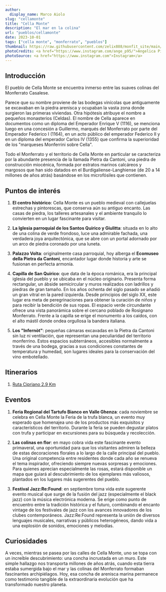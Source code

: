 ```yaml
---
author:
  display_name: Marco Aiolo
slug: "cellamonte"
title: "Cella Monte"
description: "El mar en la colina"
url: "pueblos/cellamonte"
date: 2023-10-01
tags: ["cella monte", "monferrato", "pueblos"]
thumbnail: https://raw.githubusercontent.com/zelix888/monfit_site/main/Images/Thumbnail/Thumbnail_Villages_CellaMonte.jpg
photoCredits: <a href="https://www.instagram.com/ange_p95/">Angelica Piccaluga</a>
photoSource: <a href="https://www.instagram.com">Instagram</a>
---
```


## Introducción

El pueblo de Cella Monte se encuentra inmerso entre las suaves colinas del Monferrato Casalese.

Parece que su nombre proviene de las bodegas vinícolas que antiguamente se excavaban en la piedra arenisca y ocupaban la vasta zona donde surgieron las primeras viviendas. Otra hipótesis atribuye el nombre a pequeños monasterios (Celdas). El nombre de Cella aparece en documentos como un diploma del Emperador Enrique V (1116), se menciona luego en una concesión a Guillermo, marqués del Monferrato por parte del Emperador Federico I (1164), en un acto público del emperador Federico II y en un diploma del emperador Carlos IV (1355) que confirma la superioridad de los "marqueses Monferrini sobre Cella".

Todo el Monferrato y el territorio de Cella Monte en particular se caracteriza por la abundante presencia de la llamada Pietra da Cantoni, una piedra de construcción miocénica, formada por estratos marinos calcáreos y margosos que han sido datados en el Burdigaliense-Langhiense (de 20 a 14 millones de años atrás) basándose en los microfósiles que contienen.

## Puntos de interés

1. **El centro histórico**: Cella Monte es un pueblo medieval con callejuelas estrechas y pintorescas, que conserva aún su antiguo encanto. Las casas de piedra, los talleres artesanales y el ambiente tranquilo lo convierten en un lugar fascinante para visitar.

2. **La Iglesia parroquial de los Santos Quirico y Giulitta**: situada en lo alto de una colina de verde frondoso, luce una admirable fachada, una verdadera joya arquitectónica, que se abre con un portal adornado por un arco de piedra coronado por una luneta.

3. **Palazzo Volta**: originalmente casa parroquial, hoy alberga el **Ecomuseo della Pietra da Cantoni**, encantador lugar donde historia y arte se fusionan en perfecta armonía.

4. **Capilla de San Quirico**: que data de la época románica, era la principal iglesia del pueblo y se ubicaba en el núcleo originario. Presenta forma rectangular, un ábside semicircular y muros realizados con ladrillos y piedras de gran tamaño. En los años ochenta del siglo pasado se añadió un gran vitral en la pared izquierda. Desde principios del siglo XX, este lugar era meta de peregrinaciones para obtener la curación de niños y para recibir la bendición de sus ropas. El espacio verde circundante ofrece una vista panorámica sobre el cercano poblado de Rosignano Monferrato. Frente a la capilla se erige el monumento a los caídos, con el alto mástil donde ondea orgullosa la bandera italiana.

5. **Los "Infernòt"**: pequeñas cámaras excavadas en la Pietra da Cantoni sin luz ni ventilación, que representan una peculiaridad del territorio monferrino. Estos espacios subterráneos, accesibles normalmente a través de una bodega, gracias a sus condiciones constantes de temperatura y humedad, son lugares ideales para la conservación del vino embotellado.

## Itinerarios

1. [Ruta Cipriano 2.9 Km](https://monfit.netlify.app/es/blog/cellamonte-ruta_cipriano/)

## Eventos

1. **Feria Regional del Tartufo Bianco en Valle Ghenza**: cada noviembre se celebra en Cella Monte la Feria de la trufa blanca, un evento muy esperado que homenajea uno de los productos más exquisitos y característicos del territorio. Durante la feria se pueden degustar platos con trufa y participar en excursiones para su búsqueda y recolección.

2. **Las colinas en flor**: en mayo cobra vida este fascinante evento primaveral, una oportunidad para que los visitantes admiren la belleza de estas decoraciones florales a lo largo de la calle principal del pueblo. Una original competencia entre residentes donde cada año se renueva el tema inspirador, ofreciendo siempre nuevas sorpresas y emociones. Para quienes aprecian especialmente las rosas, estará disponible un mapa que guiará al descubrimiento de los ejemplares más valiosos, plantados en los lugares más sugerentes del pueblo.

3. **Festival Jazz:Re:Found**: en septiembre toma vida este sugerente evento musical que surge de la fusión del jazz (especialmente el black jazz) con la música electrónica moderna. Se erige como punto de encuentro entre la tradición histórica y el futuro, combinando el encanto vintage de los festivales de jazz con los avances innovadores de los clubes contemporáneos. Jazz:Re:Found representa la unión de diversos lenguajes musicales, narrativas y públicos heterogéneos, dando vida a una explosión de sonidos, emociones y melodías.

## Curiosidades

A veces, mientras se pasea por las calles de Cella Monte, uno se topa con un increíble descubrimiento: una concha incrustada en un muro. Este simple hallazgo nos transporta millones de años atrás, cuando esta tierra estaba sumergida bajo el mar y las colinas del Monferrato formaban fascinantes archipiélagos. Hoy, esa concha de arenisca marina permanece como testimonio tangible de la extraordinaria evolución que ha transformado nuestro planeta.
